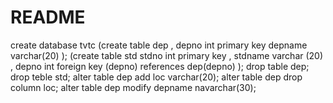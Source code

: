 # README
create database tvtc
(create table dep , depno int primary key depname varchar(20) );
(create table std  stdno int primary key , stdname varchar (20) , depno int foreign key (depno) references dep(depno) ); 
drop table dep; drop teble std; alter table dep add loc varchar(20); alter table dep drop column loc; alter table dep modify depname navarchar(30);
